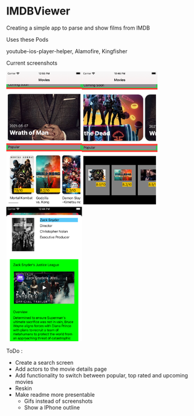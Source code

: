 # IMDBViewer
Creating a simple app to parse and show films from IMDB


Uses these Pods

youtube-ios-player-helper, Alamofire, Kingfisher

Current screenshots

<img src="./AppScreenshots/Popular3.png" width="200"><img src="./AppScreenshots/Popular2.png" width="200"><img src="./AppScreenshots/Movie%20Details.png" width="200">


ToDo :
* Create a search screen
* Add actors to the movie details page
* Add functionality to switch between popular, top rated and upcoming movies
* Reskin
* Make readme more presentable
  * Gifs instead of screenshots
  * Show a IPhone outline 
